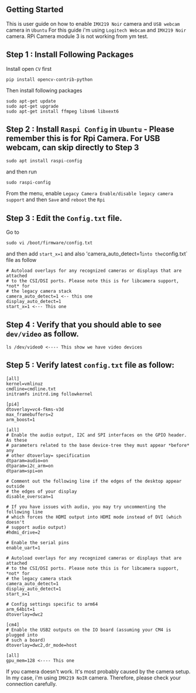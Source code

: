 ## Getting Started

This is user guide on how to enable `IMX219 Noir` camera and `USB webcam` camera in `Ubuntu`
For this guide i'm using `Logitech Webcam` and `IMX219 Noir ` camera. RPi Camera module 3 is not working from ym test.

## Step 1 : Install Following Packages

Install open `CV` first
```
pip install opencv-contrib-python
```

Then install following packages
```
sudo apt-get update
sudo apt-get upgrade
sudo apt-get install ffmpeg libsm6 libxext6
```

## Step 2 : Install `Raspi Config` in `Ubuntu` - Please remember this is for Rpi Camera. For USB webcam, can skip directly to Step 3
```
sudo apt install raspi-config
```
and then run 
```
sudo raspi-config
```
From the menu, enable `Legacy Camera Enable/disable legacy camera support` and then `Save` and `reboot` the `Rpi`

## Step 3 : Edit the `Config.txt` file.

Go to
```
sudo vi /boot/firmware/config.txt
```
and then add `start_x=1` and also 'camera_auto_detect=1` into the `config.txt` file as follow
```
# Autoload overlays for any recognized cameras or displays that are attached
# to the CSI/DSI ports. Please note this is for libcamera support, *not* for
# the legacy camera stack
camera_auto_detect=1 <-- this one
display_auto_detect=1
start_x=1 <--- This one
```

## Step 4 : Verify that you should able to see `dev/video` as follow.
```
ls /dev/video0 <---- This show we have video devices
```
## Step 5 : Verify latest `config.txt` file as follow:

```
[all]
kernel=vmlinuz
cmdline=cmdline.txt
initramfs initrd.img followkernel

[pi4]
dtoverlay=vc4-fkms-v3d
max_framebuffers=2
arm_boost=1

[all]
# Enable the audio output, I2C and SPI interfaces on the GPIO header. As these
# parameters related to the base device-tree they must appear *before* any
# other dtoverlay= specification
dtparam=audio=on
dtparam=i2c_arm=on
dtparam=spi=on

# Comment out the following line if the edges of the desktop appear outside
# the edges of your display
disable_overscan=1

# If you have issues with audio, you may try uncommenting the following line
# which forces the HDMI output into HDMI mode instead of DVI (which doesn't
# support audio output)
#hdmi_drive=2

# Enable the serial pins
enable_uart=1

# Autoload overlays for any recognized cameras or displays that are attached
# to the CSI/DSI ports. Please note this is for libcamera support, *not* for
# the legacy camera stack
camera_auto_detect=1 
display_auto_detect=1
start_x=1

# Config settings specific to arm64
arm_64bit=1
dtoverlay=dwc2

[cm4]
# Enable the USB2 outputs on the IO board (assuming your CM4 is plugged into
# such a board)
dtoverlay=dwc2,dr_mode=host

[all]
gpu_mem=128 <---- This one
```

If you camera doesn't work. It's most probably caused by the camera setup. In my case, i'm using `IMX219 NoIR` camera.
Therefore, please check your connection carefully.
